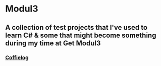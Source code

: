 # Modul3
 
## A collection of test projects that I've used to learn C# & some that might become something during my time at Get Modul3
### [Coffielog](https://github.com/speenge/Modul3/tree/main/CoffieCounter)